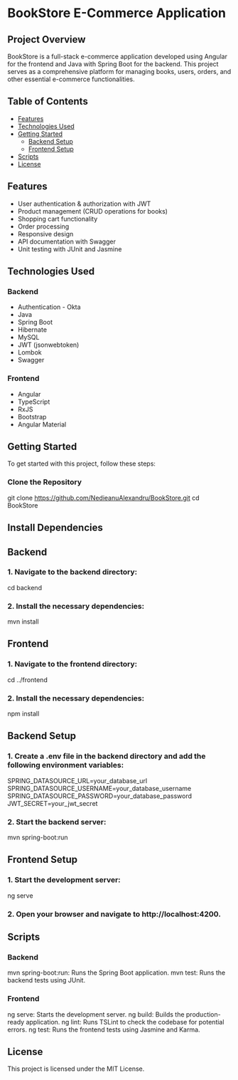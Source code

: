 # BookStore E-Commerce Application

## Project Overview

BookStore is a full-stack e-commerce application developed using Angular for the frontend and Java with Spring Boot for the backend. This project serves as a comprehensive platform for managing books, users, orders, and other essential e-commerce functionalities.

## Table of Contents

- [Features](#features)
- [Technologies Used](#technologies-used)
- [Getting Started](#getting-started)
  - [Backend Setup](#backend-setup)
  - [Frontend Setup](#frontend-setup)
- [Scripts](#scripts)
- [License](#license)

## Features

- User authentication & authorization with JWT
- Product management (CRUD operations for books)
- Shopping cart functionality
- Order processing
- Responsive design
- API documentation with Swagger
- Unit testing with JUnit and Jasmine

## Technologies Used

### Backend

- Authentication - Okta
- Java
- Spring Boot
- Hibernate
- MySQL
- JWT (jsonwebtoken)
- Lombok
- Swagger

### Frontend

- Angular
- TypeScript
- RxJS
- Bootstrap
- Angular Material

## Getting Started

To get started with this project, follow these steps:

### Clone the Repository

git clone https://github.com/NedieanuAlexandru/BookStore.git
cd BookStore

## Install Dependencies
## Backend

### 1. Navigate to the backend directory:

cd backend

### 2. Install the necessary dependencies:

mvn install

## Frontend

### 1. Navigate to the frontend directory:

cd ../frontend

### 2. Install the necessary dependencies:

npm install

## Backend Setup

### 1. Create a .env file in the backend directory and add the following environment variables:
   
SPRING_DATASOURCE_URL=your_database_url
SPRING_DATASOURCE_USERNAME=your_database_username
SPRING_DATASOURCE_PASSWORD=your_database_password
JWT_SECRET=your_jwt_secret

### 2. Start the backend server:

mvn spring-boot:run

## Frontend Setup

### 1. Start the development server:

ng serve

### 2. Open your browser and navigate to http://localhost:4200.

## Scripts

### Backend

mvn spring-boot:run: Runs the Spring Boot application.
mvn test: Runs the backend tests using JUnit.

### Frontend
ng serve: Starts the development server.
ng build: Builds the production-ready application.
ng lint: Runs TSLint to check the codebase for potential errors.
ng test: Runs the frontend tests using Jasmine and Karma.

## License
This project is licensed under the MIT License.
